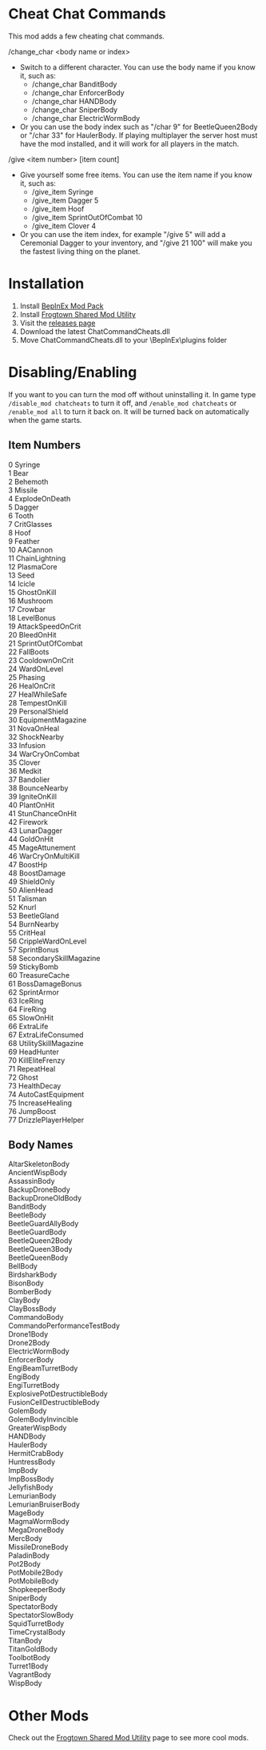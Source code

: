 # Cheat Chat Commands
This mod adds a few cheating chat commands.  

/change_char \<body name or index\>
- Switch to a different character. You can use the body name if you know it, such as:
  - /change_char BanditBody
  - /change_char EnforcerBody
  - /change_char HANDBody
  - /change_char SniperBody
  - /change_char ElectricWormBody
- Or you can use the body index such as "/char 9" for BeetleQueen2Body or "/char 33" for HaulerBody. If playing multiplayer the server host must have the mod installed, and it will work for all players in the match.  
  
/give \<item number\> [item count]
- Give yourself some free items. You can use the item name if you know it, such as:
  - /give_item Syringe
  - /give_item Dagger 5
  - /give_item Hoof
  - /give_item SprintOutOfCombat 10
  - /give_item Clover 4
- Or you can use the item index, for example "/give 5" will add a Ceremonial Dagger to your inventory, and "/give 21 100" will make you the fastest living thing on the planet.

# Installation
1. Install [BepInEx Mod Pack](https://thunderstore.io/package/bbepis/BepInExPack/)
2. Install [Frogtown Shared Mod Utility](https://github.com/ToyDragon/ROR2ModShared)
3. Visit the [releases page](https://github.com/ToyDragon/ROR2ModChatCommandCheats/releases)
4. Download the latest ChatCommandCheats.dll
5. Move ChatCommandCheats.dll to your \BepInEx\plugins folder

# Disabling/Enabling
If you want to you can turn the mod off without uninstalling it. In game type `/disable_mod chatcheats` to turn it off, and `/enable_mod chatcheats` or `/enable_mod all` to turn it back on. It will be turned back on automatically when the game starts.

## Item Numbers
 0 Syringe  
 1 Bear  
 2 Behemoth  
 3 Missile  
 4 ExplodeOnDeath  
 5 Dagger  
 6 Tooth  
 7 CritGlasses  
 8 Hoof  
 9 Feather  
10 AACannon  
11 ChainLightning  
12 PlasmaCore  
13 Seed  
14 Icicle  
15 GhostOnKill  
16 Mushroom  
17 Crowbar  
18 LevelBonus  
19 AttackSpeedOnCrit  
20 BleedOnHit  
21 SprintOutOfCombat  
22 FallBoots  
23 CooldownOnCrit  
24 WardOnLevel  
25 Phasing  
26 HealOnCrit  
27 HealWhileSafe  
28 TempestOnKill  
29 PersonalShield  
30 EquipmentMagazine  
31 NovaOnHeal  
32 ShockNearby  
33 Infusion  
34 WarCryOnCombat  
35 Clover  
36 Medkit  
37 Bandolier  
38 BounceNearby  
39 IgniteOnKill  
40 PlantOnHit  
41 StunChanceOnHit  
42 Firework  
43 LunarDagger  
44 GoldOnHit  
45 MageAttunement  
46 WarCryOnMultiKill  
47 BoostHp  
48 BoostDamage  
49 ShieldOnly  
50 AlienHead  
51 Talisman  
52 Knurl  
53 BeetleGland  
54 BurnNearby  
55 CritHeal  
56 CrippleWardOnLevel  
57 SprintBonus  
58 SecondarySkillMagazine  
59 StickyBomb  
60 TreasureCache  
61 BossDamageBonus  
62 SprintArmor  
63 IceRing  
64 FireRing  
65 SlowOnHit  
66 ExtraLife  
67 ExtraLifeConsumed  
68 UtilitySkillMagazine  
69 HeadHunter  
70 KillEliteFrenzy  
71 RepeatHeal  
72 Ghost  
73 HealthDecay  
74 AutoCastEquipment  
75 IncreaseHealing  
76 JumpBoost  
77 DrizzlePlayerHelper  
  

## Body Names
AltarSkeletonBody  
AncientWispBody  
AssassinBody  
BackupDroneBody  
BackupDroneOldBody  
BanditBody  
BeetleBody  
BeetleGuardAllyBody  
BeetleGuardBody  
BeetleQueen2Body  
BeetleQueen3Body  
BeetleQueenBody  
BellBody  
BirdsharkBody  
BisonBody  
BomberBody  
ClayBody  
ClayBossBody  
CommandoBody  
CommandoPerformanceTestBody  
Drone1Body  
Drone2Body  
ElectricWormBody  
EnforcerBody  
EngiBeamTurretBody  
EngiBody  
EngiTurretBody  
ExplosivePotDestructibleBody  
FusionCellDestructibleBody  
GolemBody  
GolemBodyInvincible  
GreaterWispBody  
HANDBody  
HaulerBody  
HermitCrabBody  
HuntressBody  
ImpBody  
ImpBossBody  
JellyfishBody  
LemurianBody  
LemurianBruiserBody  
MageBody  
MagmaWormBody  
MegaDroneBody  
MercBody  
MissileDroneBody  
PaladinBody  
Pot2Body  
PotMobile2Body  
PotMobileBody  
ShopkeeperBody  
SniperBody  
SpectatorBody  
SpectatorSlowBody  
SquidTurretBody  
TimeCrystalBody  
TitanBody  
TitanGoldBody  
ToolbotBody  
Turret1Body  
VagrantBody  
WispBody  

# Other Mods
Check out the [Frogtown Shared Mod Utility](https://github.com/ToyDragon/ROR2ModShared) page to see more cool mods.
